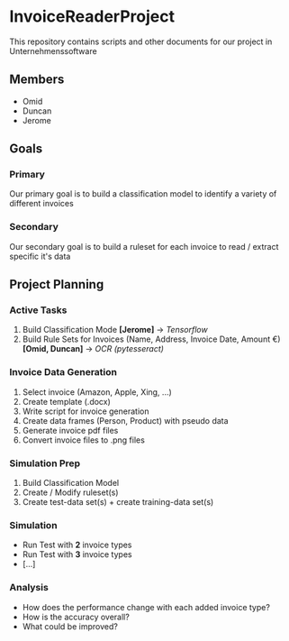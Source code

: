 # InvoiceReaderProject
This repository contains scripts and other documents for our project in Unternehmenssoftware

## Members
- Omid
- Duncan
- Jerome

## Goals

### Primary

Our primary goal is to build a classification model to identify a variety of different invoices

### Secondary

Our secondary goal is to build a ruleset for each invoice to read / extract specific it's data

## Project Planning

### Active Tasks
1. Build Classification Mode **[Jerome]** -> *Tensorflow*
2. Build Rule Sets for Invoices (Name, Address, Invoice Date, Amount €) **[Omid, Duncan]** -> *OCR (pytesseract)*

### Invoice Data Generation
1. Select invoice (Amazon, Apple, Xing, ...)
2. Create template (.docx)
3. Write script for invoice generation
4. Create data frames (Person, Product) with pseudo data
5. Generate invoice pdf files
6. Convert invoice files to .png files

### Simulation Prep
1. Build Classification Model
2. Create / Modify ruleset(s)
3. Create test-data set(s) + create training-data set(s)

### Simulation
- Run Test with **2** invoice types
- Run Test with **3** invoice types 
- [...]
### Analysis
- How does the performance change with each added invoice type?
- How is the accuracy overall?
- What could be improved?
